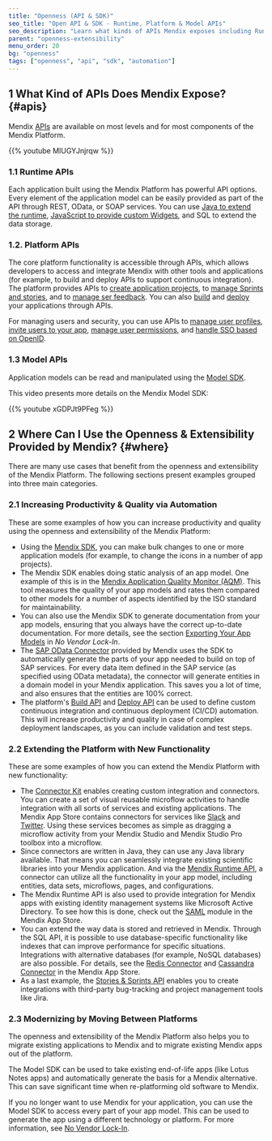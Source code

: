 ```yaml
---
title: "Openness (API & SDK)"
seo_title: "Open API & SDK - Runtime, Platform & Model APIs"
seo_description: "Learn what kinds of APIs Mendix exposes including Runtime, Platform, Model APIs. Also learn where the openness & extensibility offered by Mendix can be applied."
parent: "openness-extensibility"
menu_order: 20
bg: "openness"
tags: ["openness", "api", "sdk", "automation"]
---
```


## 1 What Kind of APIs Does Mendix Expose? {#apis}

Mendix [APIs](https://docs.mendix.com/apidocs-mxsdk/apidocs/) are available on most levels and for most components of the Mendix Platform.

{{% youtube MIUGYJnjrqw %}}

### 1.1 Runtime APIs

Each application built using the Mendix Platform has powerful API options. Every element of the application model can be easily provided as part of the API through REST, OData, or SOAP services. You can use [Java to extend the runtime](https://apidocs.mendix.com/7/runtime), [JavaScript to provide custom Widgets](https://apidocs.mendix.com/7/client/), and SQL to extend the data storage.

### 1.2. Platform APIs

The core platform functionality is accessible through APIs, which allows developers to access and integrate Mendix with other tools and applications (for example, to build and deploy APIs to support continuous integration). The platform provides APIs to [create application projects](https://docs.mendix.com/apidocs-mxsdk/apidocs/projects-api), to [manage Sprints and stories](https://docs.mendix.com/apidocs-mxsdk/apidocs/stories-api), and to [manage ser feedback](https://docs.mendix.com/apidocs-mxsdk/apidocs/feedback-api). You can also [build](https://docs.mendix.com/apidocs-mxsdk/apidocs/build-api) and [deploy](https://docs.mendix.com/apidocs-mxsdk/apidocs/deploy-api) your applications through APIs.

For managing users and security, you can use APIs to [manage user profiles](https://docs.mendix.com/apidocs-mxsdk/apidocs/profile-api), [invite users to your app](https://docs.mendix.com/apidocs-mxsdk/apidocs/invite-api), [manage user permissions](https://docs.mendix.com/apidocs-mxsdk/apidocs/permissions-api), and [handle SSO based on OpenID](https://docs.mendix.com/apidocs-mxsdk/apidocs/single-sign-on-api).

### 1.3 Model APIs

Application models can be read and manipulated using the [Model SDK](https://docs.mendix.com/apidocs-mxsdk/mxsdk/#2-2-mendix-model-sdk).

This video presents more details on the Mendix Model SDK:

{{% youtube xGDPJt9PFeg %}}

## 2 Where Can I Use the Openness & Extensibility Provided by Mendix? {#where}

There are many use cases that benefit from the openness and extensibility of the Mendix Platform. The following sections present examples grouped into three main categories.

### 2.1 Increasing Productivity & Quality via Automation

These are some examples of how you can increase productivity and quality using the openness and extensibility of the Mendix Platform:

* Using the [Mendix SDK](https://developers.mendix.com/sdk/), you can make bulk changes to one or more application models (for example, to change the icons in a number of app projects).
* The Mendix SDK enables doing static analysis of an app model. One example of this is in the [Mendix Application Quality Monitor (AQM)](https://www.mendix.com/security-and-quality/#quality). This tool measures the quality of your app models and rates them compared to other models for a number of aspects identified by the ISO standard for maintainability.
* You can also use the Mendix SDK to generate documentation from your app models, ensuring that you always have the correct up-to-date documentation. For more details, see the section [Exporting Your App Models](no-vendor-lockin#export-model) in *No Vendor Lock-In*.
* The [SAP OData Connector](https://appstore.home.mendix.com/link/app/74525/) provided by Mendix uses the SDK to automatically generate the parts of your app needed to build on top of SAP services. For every data item defined in the SAP service (as specified using OData metadata), the connector will generate entities in a domain model in your Mendix application. This saves you a lot of time, and also ensures that the entities are 100% correct.
* The platform's [Build API](https://docs.mendix.com/apidocs-mxsdk/apidocs/build-api) and [Deploy API](https://docs.mendix.com/apidocs-mxsdk/apidocs/deploy-api) can be used to define custom continuous integration and continuous deployment (CI/CD) automation. This will increase productivity and quality in case of complex deployment landscapes, as you can include validation and test steps.

### 2.2 Extending the Platform with New Functionality

These are some examples of how you can extend the Mendix Platform with new functionality:

* The [Connector Kit](https://www.mendix.com/blog/introducing-mendix-connector-kit/) enables creating custom integration and connectors. You can create a set of visual reusable microflow activities to handle integration with all sorts of services and existing applications. The Mendix App Store contains connectors for services like [Slack](https://appstore.home.mendix.com/link/app/2978/) and [Twitter](https://appstore.home.mendix.com/link/app/2922/). Using these services becomes as simple as dragging a microflow activity from your Mendix Studio and Mendix Studio Pro toolbox into a microflow.
* Since connectors are written in Java, they can use any Java library available. That means you can seamlessly integrate existing scientific libraries into your Mendix application. And via the [Mendix Runtime API](https://docs.mendix.com/refguide/runtime), a connector can utilize all the functionality in your app model, including entities, data sets, microflows, pages, and configurations.
* The Mendix Runtime API is also used to provide integration for Mendix apps with existing identity management systems like Microsoft Active Directory. To see how this is done, check out the [SAML](https://appstore.home.mendix.com/link/app/1174/Mendix/SAML) module in the Mendix App Store.
* You can extend the way data is stored and retrieved in Mendix. Through the SQL API, it is possible to use database-specific functionality like indexes that can improve performance for specific situations. Integrations with alternative databases (for example, NoSQL databases) are also possible. For details, see the [Redis Connector](https://appstore.home.mendix.com/link/app/3087/Appronto/Redis-connector) and [Cassandra Connector](https://appstore.home.mendix.com/link/app/66289/TimeSeries/Cassandra-Connector) in the Mendix App Store.
* As a last example, the [Stories & Sprints API](https://docs.mendix.com/apidocs-mxsdk/apidocs/stories-api) enables you to create integrations with third-party bug-tracking and project management tools like Jira.

### 2.3 Modernizing by Moving Between Platforms

The openness and extensibility of the Mendix Platform also helps you to migrate existing applications to Mendix and to migrate existing Mendix apps out of the platform.

The Model SDK can be used to take existing end-of-life apps (like Lotus Notes apps) and automatically generate the basis for a Mendix alternative. This can save significant time when re-platforming old software to Mendix.

If you no longer want to use Mendix for your application, you can use the Model SDK to access every part of your app model. This can be used to generate the app using a different technology or platform. For more information, see [No Vendor Lock-In](no-vendor-lockin).
